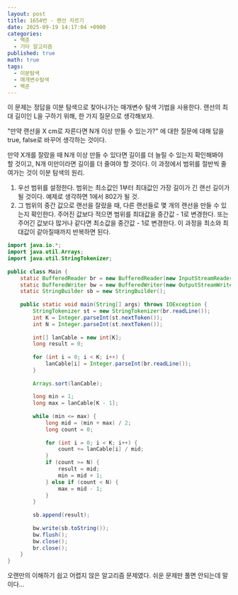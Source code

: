 ```yaml
---
layout: post
title: 1654번 - 랜선 자르기
date: 2025-09-19 14:17:04 +0900
categories:
  - 백준
  - 기타 알고리즘
published: true
math: true
tags:
  - 이분탐색
  - 매개변수탐색
  - 백준
---
```

이 문제는 정답을 이분 탐색으로 찾아나가는 매개변수 탐색 기법을 사용한다. 랜선의 최대 길이인 L을 구하기 위해, 한 가지 질문으로 생각해보자.

"만약 랜선을 X cm로 자른다면 N개 이상 만들 수 있는가?" 에 대한 질문에 대해 답을 true, false로 바꾸어 생각하는 것이다. 

만약 X개를 잘랐을 때 N개 이상 만들 수 있다면 길이를 더 늘릴 수 있는지 확인해봐야 할 것이고, N개 미만이라면 길이를 더 줄여야 할 것이다. 이 과정에서 범위를 절반씩 줄여가는 것이 이분 탐색의 원리.

1. 우선 범위를 설정한다. 범위는 최소값인 1부터 최대값인 가장 길이가 긴 랜선 길이가 될 것이다. 예제로 생각하면 1에서 802가 될 것. 
2. 그 범위의 중간 값으로 랜선을 잘랐을 때, 다른 랜선들로 몇 개의 랜선을 만들 수 있는지 확인한다. 주어진 값보다 적으면 범위를 최대값을 중간값 - 1로 변경한다. 또는 주어긴 값보다 많거나 같다면 최소값을 중간값 - 1로 변경한다. 이 과정을 최소와 최대값이 같아질때까지 반복하면 된다.

```java
import java.io.*;  
import java.util.Arrays;  
import java.util.StringTokenizer;  
  
public class Main {  
    static BufferedReader br = new BufferedReader(new InputStreamReader(System.in));  
    static BufferedWriter bw = new BufferedWriter(new OutputStreamWriter(System.out));  
    static StringBuilder sb = new StringBuilder();  
  
    public static void main(String[] args) throws IOException {  
        StringTokenizer st = new StringTokenizer(br.readLine());  
        int K = Integer.parseInt(st.nextToken());  
        int N = Integer.parseInt(st.nextToken());  
  
        int[] lanCable = new int[K];  
        long result = 0;  
  
        for (int i = 0; i < K; i++) {  
            lanCable[i] = Integer.parseInt(br.readLine());  
        }  
  
        Arrays.sort(lanCable);  
  
        long min = 1;  
        long max = lanCable[K - 1];  
  
        while (min <= max) {  
            long mid = (min + max) / 2;  
            long count = 0;  
  
            for (int i = 0; i < K; i++) {  
                count += lanCable[i] / mid;  
            }  
            if (count >= N) {  
                result = mid;  
                min = mid + 1;  
            } else if (count < N) {  
                max = mid - 1;  
            }  
        }  
  
        sb.append(result);  
  
        bw.write(sb.toString());  
        bw.flush();  
        bw.close();  
        br.close();  
    }  
}
```

오랜만의 이해하기 쉽고 어렵지 않은 알고리즘 문제였다. 쉬운 문제만 풀면 안되는데 말이다...